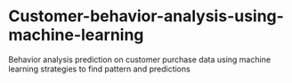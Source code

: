 # Customer-behavior-analysis-using-machine-learning
Behavior analysis prediction on customer purchase data using machine learning strategies to find pattern and predictions
